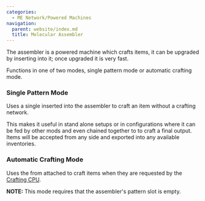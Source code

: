 ```yaml
---
categories:
  - ME Network/Powered Machines
navigation:
  parent: website/index.md
  title: Molecular Assembler
---
```


The assembler is a powered machine which crafts items, it can be upgraded by
inserting <ItemLink id="speed_card"/> into it;
once upgraded it is very fast.

Functions in one of two modes, single pattern mode or automatic crafting mode.

### Single Pattern Mode

Uses a single <ItemLink id="crafting_pattern"/> inserted into the assembler to craft an item
without a crafting network.

This makes it useful in stand alone setups or in configurations where it can
be fed by other mods and even chained together to to craft a final output.
Items will be accepted from any side and exported into any available
inventories.

### Automatic Crafting Mode

Uses the <ItemLink id="crafting_pattern"/>
from attached <ItemLink id="pattern_provider"/> to craft items when they are
requested by the [Crafting CPU](../../auto-crafting.md).

**NOTE:** This mode requires that the assembler's pattern slot is empty.

<RecipeFor id="molecular_assembler" />
